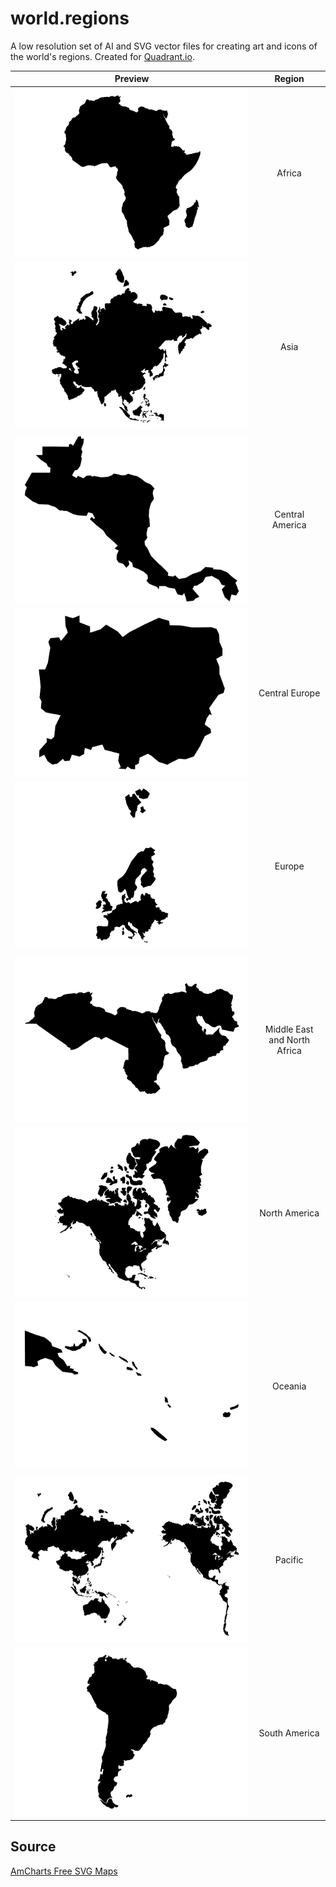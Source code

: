 world.regions
=============

A low resolution set of AI and SVG vector files for creating art and icons of the world's regions. Created for [Quadrant.io](http://www.quadrant.io "Quadrant.io").

Preview                                                         | Region
--------------------------------------------------------------- | :---------------------------:
![](png/wr.scaled_africa.png?raw=true "")                       | Africa
![](png/wr.scaled_asia.png?raw=true "")                         | Asia
![](png/wr.scaled_central_america.png?raw=true "")              | Central America
![](png/wr.scaled_central_europe.png?raw=true "")               | Central Europe
![](png/wr.scaled_europe.png?raw=true "")                       | Europe
![](png/wr.scaled_middle_east_and_north_africa.png?raw=true "") | Middle East and North Africa
![](png/wr.scaled_north_america.png?raw=true "")                | North America
![](png/wr.scaled_oceania.png?raw=true "")                      | Oceania
![](png/wr.scaled_pacific.png?raw=true "")                      | Pacific
![](png/wr.scaled_south_america.png?raw=true "")                | South America

Source
------
[AmCharts Free SVG Maps](http://www.amcharts.com/svg-maps/?map=world "AmCharts Free SVG Maps")